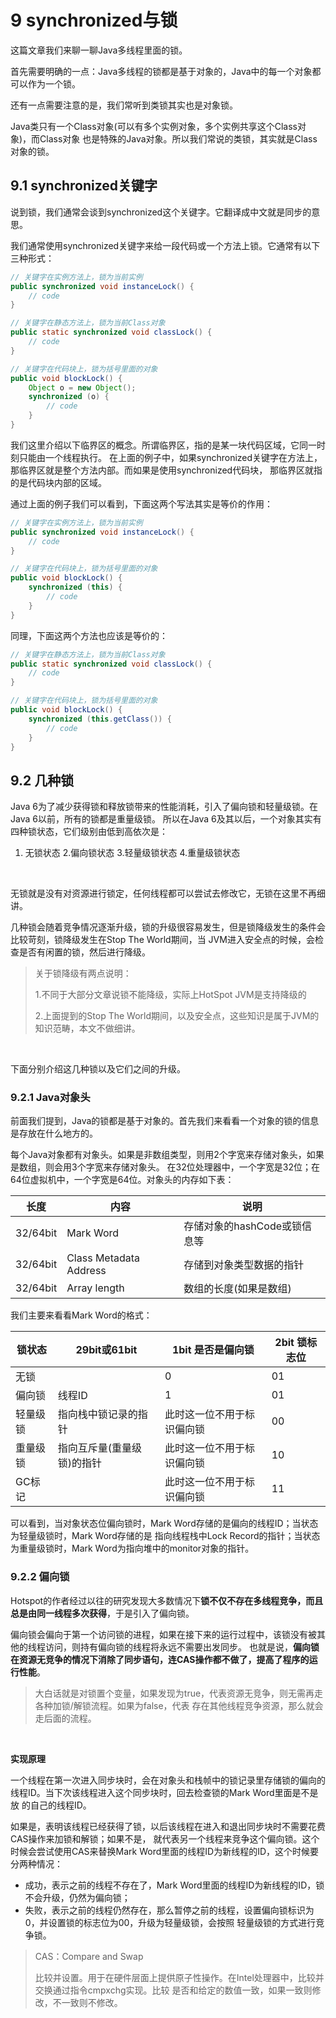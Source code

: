 # 9 synchronized与锁

这篇文章我们来聊一聊Java多线程里面的锁。<br>

首先需要明确的一点：Java多线程的锁都是基于对象的，Java中的每一个对象都可以作为一个锁。<br>

还有一点需要注意的是，我们常听到类锁其实也是对象锁。<br>

Java类只有一个Class对象(可以有多个实例对象，多个实例共享这个Class对象)，而Class对象
也是特殊的Java对象。所以我们常说的类锁，其实就是Class对象的锁。<br>

## 9.1 synchronized关键字

说到锁，我们通常会谈到synchronized这个关键字。它翻译成中文就是同步的意思。<br>

我们通常使用synchronized关键字来给一段代码或一个方法上锁。它通常有以下三种形式：

```java
// 关键字在实例方法上，锁为当前实例
public synchronized void instanceLock() {
    // code
}

// 关键字在静态方法上，锁为当前Class对象
public static synchronized void classLock() {
    // code
}

// 关键字在代码块上，锁为括号里面的对象
public void blockLock() {
    Object o = new Object();
    synchronized (o) {
        // code
    }
}
```

我们这里介绍以下临界区的概念。所谓临界区，指的是某一块代码区域，它同一时刻只能由一个线程执行。
在上面的例子中，如果synchronized关键字在方法上，那临界区就是整个方法内部。而如果是使用synchronized代码块，
那临界区就指的是代码块内部的区域。<br>

通过上面的例子我们可以看到，下面这两个写法其实是等价的作用：

```java
// 关键字在实例方法上，锁为当前实例
public synchronized void instanceLock() {
    // code
}

// 关键字在代码块上，锁为括号里面的对象
public void blockLock() {
    synchronized (this) {
        // code
    }
}
```

同理，下面这两个方法也应该是等价的：

```java
// 关键字在静态方法上，锁为当前Class对象
public static synchronized void classLock() {
    // code
}

// 关键字在代码块上，锁为括号里面的对象
public void blockLock() {
    synchronized (this.getClass()) {
        // code
    }
}
```

## 9.2 几种锁

Java 6为了减少获得锁和释放锁带来的性能消耗，引入了偏向锁和轻量级锁。在Java 6以前，所有的锁都是重量级锁。
所以在Java 6及其以后，一个对象其实有四种锁状态，它们级别由低到高依次是：

1. 无锁状态
2.偏向锁状态
3.轻量级锁状态
4.重量级锁状态

<br>

无锁就是没有对资源进行锁定，任何线程都可以尝试去修改它，无锁在这里不再细讲。<br>

几种锁会随着竞争情况逐渐升级，锁的升级很容易发生，但是锁降级发生的条件会比较苛刻，锁降级发生在Stop The World期间，当
JVM进入安全点的时候，会检查是否有闲置的锁，然后进行降级。

>关于锁降级有两点说明：
>
>1.不同于大部分文章说锁不能降级，实际上HotSpot JVM是支持降级的<br>
>
>2.上面提到的Stop The World期间，以及安全点，这些知识是属于JVM的知识范畴，本文不做细讲。

<br>

下面分别介绍这几种锁以及它们之间的升级。

### 9.2.1 Java对象头

前面我们提到，Java的锁都是基于对象的。首先我们来看看一个对象的锁的信息是存放在什么地方的。<br>

每个Java对象都有对象头。如果是非数组类型，则用2个字宽来存储对象头，如果是数组，则会用3个字宽来存储对象头。
在32位处理器中，一个字宽是32位；在64位虚拟机中，一个字宽是64位。对象头的内存如下表：

| 长度 | 内容 | 说明 |
| ------ | ------ | ------ |
| 32/64bit | Mark Word | 存储对象的hashCode或锁信息等 |
| 32/64bit | Class Metadata Address | 存储到对象类型数据的指针 |
| 32/64bit | Array length | 数组的长度(如果是数组) |

我们主要来看看Mark Word的格式：

| 锁状态 | 29bit或61bit | 1bit 是否是偏向锁 | 2bit 锁标志位 |
| ------ | ------ | ------ | ------ |
| 无锁 |  | 0 | 01 |
| 偏向锁 | 线程ID | 1 | 01 |
| 轻量级锁 | 指向栈中锁记录的指针 | 此时这一位不用于标识偏向锁 | 00 |
| 重量级锁 | 指向互斥量(重量级锁)的指针 | 此时这一位不用于标识偏向锁 | 10 |
| GC标记 | | 此时这一位不用于标识偏向锁 | 11 |

可以看到，当对象状态位偏向锁时，Mark Word存储的是偏向的线程ID；当状态为轻量级锁时，Mark Word存储的是
指向线程栈中Lock Record的指针；当状态为重量级锁时，Mark Word为指向堆中的monitor对象的指针。

### 9.2.2 偏向锁

Hotspot的作者经过以往的研究发现大多数情况下**锁不仅不存在多线程竞争，而且总是由同一线程多次获得**，于是引入了偏向锁。<br>

偏向锁会偏向于第一个访问锁的进程，如果在接下来的运行过程中，该锁没有被其他的线程访问，则持有偏向锁的线程将永远不需要出发同步。
也就是说，**偏向锁在资源无竞争的情况下消除了同步语句，连CAS操作都不做了，提高了程序的运行性能**。

>大白话就是对锁置个变量，如果发现为true，代表资源无竞争，则无需再走各种加锁/解锁流程。如果为false，代表
>存在其他线程竞争资源，那么就会走后面的流程。

<br>

**实现原理**<br>

一个线程在第一次进入同步块时，会在对象头和栈帧中的锁记录里存储锁的偏向的线程ID。当下次该线程进入这个同步块时，回去检查锁的Mark Word里面是不是放
的自己的线程ID。<br>

如果是，表明该线程已经获得了锁，以后该线程在进入和退出同步块时不需要花费CAS操作来加锁和解锁；如果不是，
就代表另一个线程来竞争这个偏向锁。这个时候会尝试使用CAS来替换Mark Word里面的线程ID为新线程的ID，这个时候要分两种情况：

- 成功，表示之前的线程不存在了，Mark Word里面的线程ID为新线程的ID，锁不会升级，仍然为偏向锁；
- 失败，表示之前的线程仍然存在，那么暂停之前的线程，设置偏向锁标识为0，并设置锁的标志位为00，升级为轻量级锁，会按照
轻量级锁的方式进行竞争锁。

> CAS：Compare and Swap<br>
>
>比较并设置。用于在硬件层面上提供原子性操作。在Intel处理器中，比较并交换通过指令cmpxchg实现。比较
>是否和给定的数值一致，如果一致则修改，不一致则不修改。


